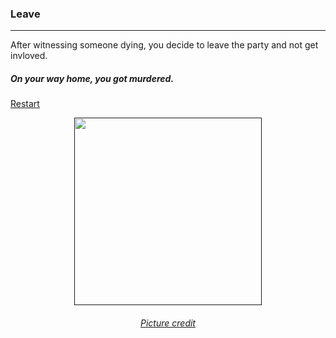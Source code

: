 ### Leave  
---
After witnessing someone dying, you decide to leave the party and not get invloved.
##### On your way home, you got murdered.
[Restart](../home.md)
<p align="center">
<a href=><img width='300' src='https://cdn.shopify.com/s/files/1/0065/4917/6438/products/a-white-male-lying-on-the-floor-suffering-physical-injuries-from-a-fight-and-flooded-city-street-background_740x.jpg?v=1538752186'/></a>
</p>
<h6 align='center'>
    <a href='https://cdn.shopify.com/s/files/1/0065/4917/6438/products/a-white-male-lying-on-the-floor-suffering-physical-injuries-from-a-fight-and-flooded-city-street-background_740x.jpg?v=1538752186'>Picture credit</a>
</h6>
